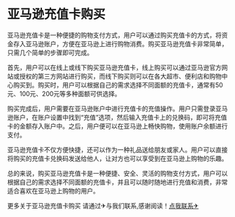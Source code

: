 # 亚马逊充值卡购买

亚马逊充值卡是一种便捷的购物支付方式，用户可以通过购买充值卡的方式，将资金存入亚马逊账户，方便在亚马逊上进行购物消费。购买亚马逊充值卡非常简单，只需几个简单的步骤即可完成。

首先，用户可以在线上或线下购买亚马逊充值卡，线上购买可以通过亚马逊官方网站或授权的第三方网站进行购买，而线下购买则可以在各大超市、便利店和购物中心购买到。购买时，用户可以根据自己的需求选择不同面额的充值卡，通常有50元、100元、200元等多种面额可供选择。

购买完成后，用户需要在亚马逊账户中进行充值卡的充值操作。用户只需登录亚马逊账户，在账户设置中找到“充值”选项，然后输入充值卡上的兑换码，即可将充值卡的金额存入账户中。之后，用户便可以在亚马逊上畅快购物，使用账户余额进行支付。

亚马逊充值卡不仅方便快捷，还可以作为一种礼品送给朋友或家人。用户可以直接将购买的充值卡兑换码发送给他人，让对方也可以享受到在亚马逊上购物的乐趣。

总的来说，购买亚马逊充值卡是一种便捷、安全、灵活的购物支付方式，用户可以根据自己的需求选择不同面额的充值卡，并且可以随时随地进行充值和消费，非常适合喜欢在亚马逊上购物的用户。

更多关于亚马逊充值卡购买 请通过✈与我们联系,感谢阅读！[点我联系✈](https://pc.G208.com)
